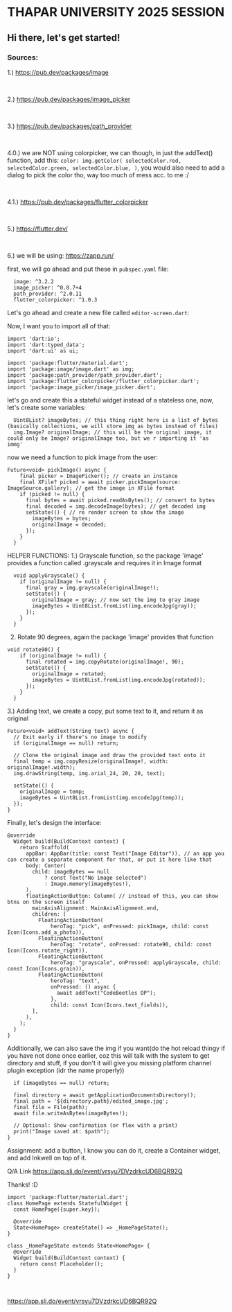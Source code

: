 # THAPAR UNIVERSITY 2025 SESSION
## Hi there, let's get started!

### Sources:
1.) https://pub.dev/packages/image

<br/>

2.) https://pub.dev/packages/image_picker

<br/>

3.) https://pub.dev/packages/path_provider

<br/>

4.0.) we are NOT using colorpicker, we can though, in just the addText() function, add this: ``color: img.getColor(
  selectedColor.red,
  selectedColor.green,
  selectedColor.blue,
)``, you would also need to add a dialog to pick the color tho, way too much of mess acc. to me :/

<br/>

4.1.) https://pub.dev/packages/flutter_colorpicker

<br/>

5.) https://flutter.dev/

<br/>

6.) we will be using: https://zapp.run/

first, we will go ahead and put these in ``pubspec.yaml`` file:
```
  image: ^3.2.2
  image_picker: ^0.8.7+4
  path_provider: ^2.0.11
  flutter_colorpicker: ^1.0.3
```

Let's go ahead and create a new file called ``editor-screen.dart``:

Now, I want you to import all of that:
```
import 'dart:io';
import 'dart:typed_data';
import 'dart:ui' as ui;

import 'package:flutter/material.dart';
import 'package:image/image.dart' as img;
import 'package:path_provider/path_provider.dart';
import 'package:flutter_colorpicker/flutter_colorpicker.dart';
import 'package:image_picker/image_picker.dart';
```

let's go and create this a stateful widget instead of a stateless one,
now, let's create some variables:

```
  Uint8List? imageBytes; // this thing right here is a list of bytes (basically collections, we will store img as bytes instead of files)
  img.Image? originalImage; // this will be the original image, it could only be Image? originalImage too, but we r importing it 'as immg'
```
now we need a function to pick image from the user:
```
Future<void> pickImage() async {
    final picker = ImagePicker(); // create an instance
    final XFile? picked = await picker.pickImage(source: ImageSource.gallery); // get the image in XFile format 
    if (picked != null) {
      final bytes = await picked.readAsBytes(); // convert to bytes
      final decoded = img.decodeImage(bytes); // get decoded img
      setState(() { // re render screen to show the image
        imageBytes = bytes;
        originalImage = decoded;
      });
    }
  }
```

HELPER FUNCTIONS:
1.) Grayscale function, so the package 'image' provides a function called .grayscale and requires it in Image format

```
  void applyGrayscale() {
    if (originalImage != null) {
      final gray = img.grayscale(originalImage!);
      setState(() {
        originalImage = gray; // now set the img to gray image
        imageBytes = Uint8List.fromList(img.encodeJpg(gray));
      });
    }
  }

```

2. Rotate 90 degrees, again the package 'image' provides that function
```
void rotate90() {
    if (originalImage != null) {
      final rotated = img.copyRotate(originalImage!, 90);
      setState(() {
        originalImage = rotated;
        imageBytes = Uint8List.fromList(img.encodeJpg(rotated));
      });
    }
  }
```

3.) Adding text, we create a copy, put some text to it, and return it as original

```
Future<void> addText(String text) async {
  // Exit early if there's no image to modify
  if (originalImage == null) return;

  // Clone the original image and draw the provided text onto it
  final temp = img.copyResize(originalImage!, width: originalImage!.width);
  img.drawString(temp, img.arial_24, 20, 20, text);

  setState(() {
    originalImage = temp;
    imageBytes = Uint8List.fromList(img.encodeJpg(temp));
  });
}
```

Finally, let's design the interface:

```
@override
  Widget build(BuildContext context) {
    return Scaffold(
      appBar: AppBar(title: const Text("Image Editor")), // an app you can create a separate component for that, or put it here like that
      body: Center(
        child: imageBytes == null
            ? const Text("No image selected")
            : Image.memory(imageBytes!),
      ),
      floatingActionButton: Column( // instead of this, you can show btns on the screen itself
        mainAxisAlignment: MainAxisAlignment.end,
        children: [
          FloatingActionButton(
              heroTag: "pick", onPressed: pickImage, child: const Icon(Icons.add_a_photo)),
          FloatingActionButton(
              heroTag: "rotate", onPressed: rotate90, child: const Icon(Icons.rotate_right)),
          FloatingActionButton(
              heroTag: "grayscale", onPressed: applyGrayscale, child: const Icon(Icons.grain)),
          FloatingActionButton(
              heroTag: "text",
              onPressed: () async {
                await addText("CodeBeetles OP");
              },
              child: const Icon(Icons.text_fields)),
        ],
      ),
    );
  }
}
```

Additionally, we can also save the img if you want(do the hot reload thingy if you have not done once earlier, coz this will talk with the system to get directory and stuff, if you don't it will give you missing platform channel plugin exception (idr the name properly))

```Future<void> saveImage() async {
  if (imageBytes == null) return;

  final directory = await getApplicationDocumentsDirectory();
  final path = '${directory.path}/edited_image.jpg';
  final file = File(path);
  await file.writeAsBytes(imageBytes!);

  // Optional: Show confirmation (or flex with a print)
  print("Image saved at: $path");
}
```

Assignment: add a button, I know you can do it, create a Container widget, and add Inkwell on top of it.

Q/A Link:https://app.sli.do/event/vrsyu7DVzdrkcUD6BQR92Q

Thanks! :D


```
import 'package:flutter/material.dart';
class HomePage extends StatefulWidget {
  const HomePage({super.key});

  @override
  State<HomePage> createState() => _HomePageState();
}

class _HomePageState extends State<HomePage> {
  @override
  Widget build(BuildContext context) {
    return const Placeholder();
  }
}



```

https://app.sli.do/event/vrsyu7DVzdrkcUD6BQR92Q

